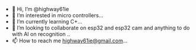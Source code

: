 - 👋 Hi, I’m @highway61ie
- 👀 I’m interested in micro controllers...
- 🌱 I’m currently learning C+...
- 💞️ I’m looking to collaborate on esp32 and esp32 cam and anything to do with AI on recognition ..
- 📫 How to reach me highway61ie@gmail.com...

<!---
highway61ie/highway61ie is a ✨ special ✨ repository because its `README.md` (this file) appears on your GitHub profile.
You can click the Preview link to take a look at your changes.
--->
